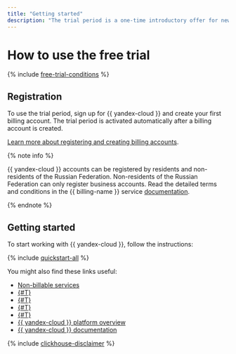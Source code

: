 ```yaml
---
title: "Getting started"
description: "The trial period is a one-time introductory offer for new clients. The trial period is available to you if you have not purchased {{ yandex-cloud }} services or activated the trial period before."
---
```


# How to use the free trial

{% include [free-trial-conditions](../../_includes/free-trial-conditions.md) %}

## Registration

To use the trial period, sign up for {{ yandex-cloud }} and create your first billing account. The trial period is activated automatically after a billing account is created.

[Learn more about registering and creating billing accounts](../../billing/quickstart/index.md).

{% note info %}

{{ yandex-cloud }} accounts can be registered by residents and non-residents of the Russian Federation. Non-residents of the Russian Federation can only register business accounts. Read the detailed terms and conditions in the {{ billing-name }} service [documentation](../../billing/qa/non-resident.md).


{% endnote %}



## Getting started

To start working with {{ yandex-cloud }}, follow the instructions:

{% include [quickstart-all](../../_includes/quickstart-all-no-billing.md) %}

You might also find these links useful:
* [Non-billable services](../../billing/pricing.md#free)
* [{#T}](limits.md)
* [{#T}](usage-monitor.md)
* [{#T}](trial-ending.md)
* [{#T}](upgrade-to-paid.md)
* [{{ yandex-cloud }} platform overview](../../overview/index.yaml)
* [{{ yandex-cloud }} documentation](/docs)

{% include [clickhouse-disclaimer](../../_includes/clickhouse-disclaimer.md) %}
